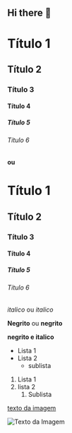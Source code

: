## Hi there 👋

<!-- Cabeçalhos -->

# Título 1
## Título 2
### Título 3
#### Título 4
##### Título 5
###### Título 6

**ou**

<h1> Título 1 </h1>
<h2> Título 2 </h2>
<h3> Título 3 </h3>
<h4> Título 4 </h4>
<h5> Título 5 </h5>
<h6> Título 6 </h6>

*italico* ou _italico_

**Negrito** ou __negrito__

__negrito e italico__

- Lista 1 
- Lista 2
    - sublista

1. Lista 1
2. lista 2
    1. Sublista

[texto da imagem](https://neilpatel.com/wp-content/uploads/2017/12/codigos-html-para-paginas-web.jpg)

![Texto da Imagem](https://assets-global.website-files.com/5d4955a615f2c1cba8fdc3f9/623dda7e41299b3cacaacc16_HTML_Blog-scaled-p-1600.jpeg)


<!--
**RafaelApolinario90/RafaelApolinario90** is a ✨ _special_ ✨ repository because its `README.md` (this file) appears on your GitHub profile.

Here are some ideas to get you started:

- 🔭 I’m currently working on ...
- 🌱 I’m currently learning ...
- 👯 I’m looking to collaborate on ...
- 🤔 I’m looking for help with ...
- 💬 Ask me about ...
- 📫 How to reach me: ...
- 😄 Pronouns: ...
- ⚡ Fun fact: ...
-->
